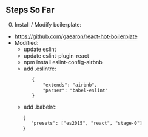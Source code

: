 Steps So Far
------------
0. Install / Modify boilerplate:
 - https://github.com/gaearon/react-hot-boilerplate
 - Modified: 
   - update eslint
   - update eslint-plugin-react
   - npm install eslint-config-airbnb
   - add .eslintrc:
     ```
        {
            "extends": "airbnb",
            "parser": "babel-eslint"
        }
     ```
	- add .babelrc:
     ```
        {
           "presets": ["es2015", "react", "stage-0"]
        }
